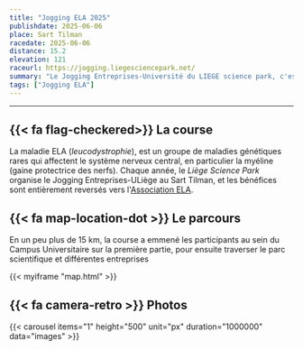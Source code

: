 ```yaml
---
title: "Jogging ELA 2025"
publishdate: 2025-06-06
place: Sart Tilman
racedate: 2025-06-06
distance: 15.2
elevation: 121
raceurl: https://jogging.liegesciencepark.net/
summary: "Le Jogging Entreprises-Université du LIEGE science park, c'est une action de solidarité au profit d'ELA et de la lutte contre la maladie."
tags: ["Jogging ELA"]
---
```


---------------

## {{< fa flag-checkered>}} La course

La maladie ELA (_leucodystrophie_), est un groupe de maladies génétiques rares qui affectent le système nerveux central, en particulier la myéline (gaine protectrice des nerfs). Chaque année, le _Liège Science Park_ organise le Jogging Entreprises-ULiège au Sart Tilman, et les bénéfices sont entièrement reversés vers l'[Association ELA](https://ela-asso.com/).

## {{< fa map-location-dot >}} Le parcours

En un peu plus de 15 km, la course a emmené les participants au sein du Campus Universitaire sur la première partie, pour ensuite traverser le parc scientifique et différentes entreprises 

{{< myiframe "map.html" >}}

## {{< fa camera-retro >}} Photos

{{< carousel items="1" height="500" unit="px" duration="1000000" data="images" >}}